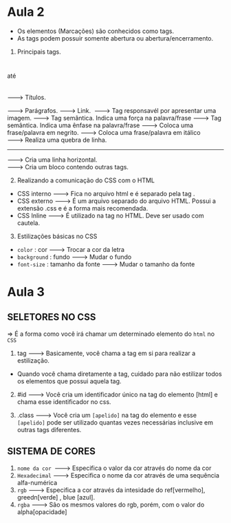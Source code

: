 # Aula 2

- Os elementos (Marcações) são conhecidos como tags.
- As tags podem possuir somente abertura ou abertura/encerramento.

1. Principais tags.
<h1></h1> até <h6></h6> ---> Títulos.
<p> </p> ---> Parágrafos.
<a> </a> ---> Link.
<img>  ---> Tag responsavél por apresentar uma imagem.
<strong> </strong> ---> Tag semântica. Indica uma força na palavra/frase
<em> </em> ---> Tag semântica. Indica uma ênfase na palavra/frase
<b> </b> ---> Coloca uma frase/palavra em negrito.
<i> </i> ---> Coloca uma frase/palavra em itálico
<br> ---> Realiza uma quebra de linha.
<hr> ---> Cria uma linha horizontal.
<div> </div> ---> Cria um bloco contendo outras tags.

2. Realizando a comunicação do CSS com o HTML
- CSS interno ---> Fica no arquivo html e é separado pela tag <style> </style>.
- CSS externo ---> É um arquivo separado do arquivo HTML. Possui a extensão .css e é a forma mais recomendada.
- CSS Inline ---> É utilizado na tag no HTML. Deve ser usado com cautela.

3. Estilizações básicas no CSS
- ``color`` : cor ---> Trocar a cor da letra
- ``background`` : fundo ---> Mudar o fundo
- ``font-size`` : tamanho da fonte  ---> Mudar o tamanho da fonte


# Aula 3

## SELETORES NO CSS
=> É a forma como você irá chamar um determinado elemento do `html` no `CSS`
1. tag ---> Basicamente, você chama a tag em si para realizar a estilização.
* Quando você chama diretamente a tag, cuidado para não estilizar todos os elementos que possui aquela tag.

2. #id ---> Você cria um identificador único na tag do elemento [html] e chama esse identificador no css.

3. .class ---> Você cria um ``[apelido]`` na tag do elemento e esse ``[apelido]`` pode ser utilizado quantas vezes necessárias inclusive em outras tags diferentes.

## SISTEMA DE CORES 
1. ``nome da cor ``---> Especifica o valor da cor através do nome da cor
2. ``Hexadecimal`` ---> Especifica o nome da cor através de uma sequência alfa-numérica
3. ``rgb`` ---> Especifica a cor através da intesidade do ref[vermelho], greedn[verde] , blue [azul].
4. ``rgba`` ---> São os mesmos valores do rgb, porém, com o valor do alpha[opacidade]




